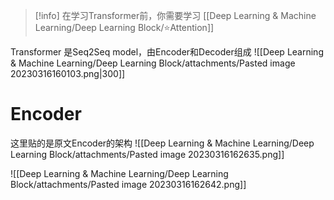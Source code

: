 > [!info] 
> 在学习Transformer前，你需要学习 [[Deep Learning & Machine Learning/Deep Learning Block/⭐Attention]]



Transformer 是Seq2Seq model，由Encoder和Decoder组成
![[Deep Learning & Machine Learning/Deep Learning Block/attachments/Pasted image 20230316160103.png|300]]

# Encoder
这里贴的是原文Encoder的架构
![[Deep Learning & Machine Learning/Deep Learning Block/attachments/Pasted image 20230316162635.png]]

![[Deep Learning & Machine Learning/Deep Learning Block/attachments/Pasted image 20230316162642.png]]